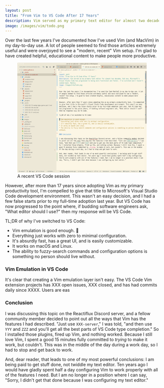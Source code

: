 ```yaml
---
layout: post
title: "From Vim to VS Code After 17 Years"
description: Vim served as my primary text editor for almost two decades. But now, Microsoft's Visual Studio Code has progressed to being more functional and faster. I've switched and I haven't looked back. Mostly.
image: /images/vim/todo.png
---
```


Over the last few years I've documented how I've used Vim (and MacVim) in my day-to-day use. A lot of people seemed to find those articles extremely useful and were overjoyed to see a "modern, recent" Vim setup. I'm glad to have created helpful, educational content to make people more productive.

<figure>
<a href="/images/vscode-prose.png"><img src="/images/vscode-prose.png"/></a>
<figcaption>A recent VS Code session</figcaption>
</figure>

However, after more than 17 years since adopting Vim as my primary productivity tool, I'm compelled to give that title to Microsoft's Visual Studio Code development environment. This wasn't an easy decision, and I had a few false starts prior to my full-time adoption last year. But VS Code has now progressed to the point where, if budding software engineers ask, "What editor should I use?" then my response will be VS Code.

TL;DR of why I've switched to VS Code:

* Vim emulation is good enough. 🤷
* Everything just works with zero to minimal configuration.
* It's absurdly fast, has a great UI, and is easily customizable.
* It works on macOS and Linux.
* The ability to fuzzy-search commands and configuration options is something no person should live without.

### Vim Emulation in VS Code

It's clear that creating a Vim emulation layer isn't easy. The VS Code Vim extension projects has XXX open issues, XXX closed, and has had commits daily since XXXX. Users are eas


### Conclusion

I was discussing this topic on the Reactiflux Discord server, and a fellow community member decided to point out all the ways that Vim has the features I had described. "Just use `XXX-server`," I was told, "and then use `YYY` and `ZZZ` and you'll get all the best parts of VS Code type completion." So I installed those plugins, fired up Vim, and nothing worked. Because I still love Vim, I spent a good 15 minutes fully committed to _trying_ to make it work, but couldn't. This was in the middle of the day during a work day, so I had to stop and get back to work.

And, dear reader, that leads to one of my most powerful conclusions: I am being paid to get stuff done, not twiddle my text editor. Ten years ago I would have gladly spent half a day configuring Vim to work properly with all of the features I need. But I am no longer in a position where I can say, "Sorry, I didn't get that done because I was configuring my text editor." 
